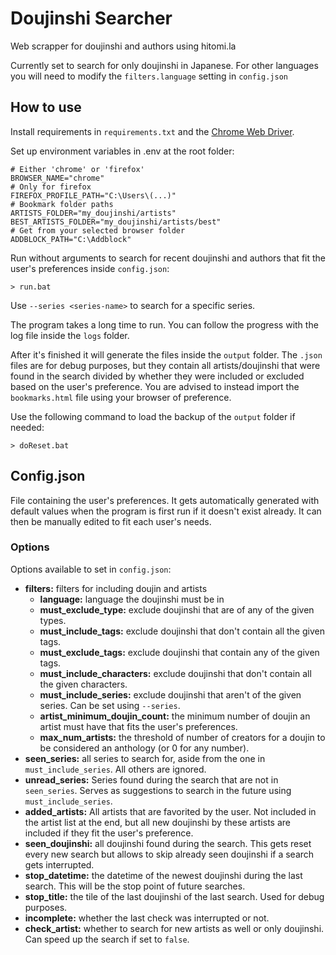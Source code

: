 # Doujinshi Searcher

Web scrapper for doujinshi and authors using hitomi.la

Currently set to search for only doujinshi in Japanese. For other languages you will need to modify the `filters.language` setting in `config.json`

## How to use

Install requirements in `requirements.txt` and the [Chrome Web Driver](https://chromedriver.chromium.org/downloads).

Set up environment variables in .env at the root folder:

```properties
# Either 'chrome' or 'firefox'
BROWSER_NAME="chrome"
# Only for firefox
FIREFOX_PROFILE_PATH="C:\Users\(...)"
# Bookmark folder paths
ARTISTS_FOLDER="my_doujinshi/artists"
BEST_ARTISTS_FOLDER="my_doujinshi/artists/best"
# Get from your selected browser folder
ADDBLOCK_PATH="C:\Addblock"
```

Run without arguments to search for recent doujinshi and authors that fit the user's preferences inside `config.json`:

```console
> run.bat
```

Use `--series <series-name>` to search for a specific series.

The program takes a long time to run. You can follow the progress with the log file inside the `logs` folder.

After it's finished it will generate the files inside the `output` folder. The `.json` files are for debug purposes, but they contain all artists/doujinshi that were found in the search divided by whether they were included or excluded based on the user's preference. You are advised to instead import the `bookmarks.html` file using your browser of preference.

Use the following command to load the backup of the `output` folder if needed:

```console
> doReset.bat
```

## Config.json

File containing the user's preferences. It gets automatically generated with default values when the program is first run if it doesn't exist already. It can then be manually edited to fit each user's needs.

### Options

Options available to set in `config.json`:

-   **filters:** filters for including doujin and artists
    -   **language:** language the doujinshi must be in
    -   **must_exclude_type:** exclude doujinshi that are of any of the given types.
    -   **must_include_tags:** exclude doujinshi that don't contain all the given tags.
    -   **must_exclude_tags:** exclude doujinshi that contain any of the given tags.
    -   **must_include_characters:** exclude doujinshi that don't contain all the given characters.
    -   **must_include_series:** exclude doujinshi that aren't of the given series. Can be set using `--series`.
    -   **artist_minimum_doujin_count:** the minimum number of doujin an artist must have that fits the user's preferences.
    -   **max_num_artists:** the threshold of number of creators for a doujin to be considered an anthology (or 0 for any number).
-   **seen_series:** all series to search for, aside from the one in `must_include_series`. All others are ignored.
-   **unread_series:** Series found during the search that are not in `seen_series`. Serves as suggestions to search in the future using `must_include_series`.
-   **added_artists:** All artists that are favorited by the user. Not included in the artist list at the end, but all new doujinshi by these artists are included if they fit the user's preference.
-   **seen_doujinshi:** all doujinshi found during the search. This gets reset every new search but allows to skip already seen doujinshi if a search gets interrupted.
-   **stop_datetime:** the datetime of the newest doujinshi during the last search. This will be the stop point of future searches.
-   **stop_title:** the tile of the last doujinshi of the last search. Used for debug purposes.
-   **incomplete:** whether the last check was interrupted or not.
-   **check_artist:** whether to search for new artists as well or only doujinshi. Can speed up the search if set to `false`.
